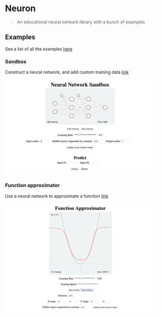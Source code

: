 # Neuron

> An educational neural network library with a bunch of examples

## Examples

See a list of all the examples [here](https://viktorstrate.github.io/neuron/examples/)

### Sandbox

Construct a neural network, and add custom training data [link](https://viktorstrate.github.io/neuron/examples/sandbox/index.html)

![screenshot](./screenshots/sandbox.png)

### Function approximator

Use a neural network to approximate a function [link](https://viktorstrate.github.io/neuron/examples/function-approximator/index.html)

![screenshot](./screenshots/function-approximator.png)
